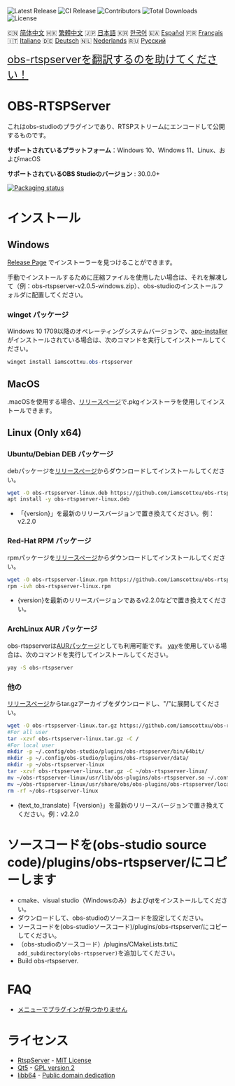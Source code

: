 ![Latest Release](https://img.shields.io/github/v/release/iamscottxu/obs-rtspserver.svg)
![CI Release](https://github.com/iamscottxu/obs-rtspserver/workflows/CI%20Release/badge.svg)
![Contributors](https://img.shields.io/github/contributors/iamscottxu/obs-rtspserver.svg)
![Total Downloads](https://img.shields.io/github/downloads/iamscottxu/obs-rtspserver/total.svg)
![License](https://img.shields.io/github/license/iamscottxu/obs-rtspserver.svg)


🇨🇳 [简体中文](//github.com/iamscottxu/obs-rtspserver/blob/master/README_zh-CN.md)
🇭🇰 [繁體中文](//github.com/iamscottxu/obs-rtspserver/blob/master/README_zh-TW.md)
🇯🇵 [日本語](//github.com/iamscottxu/obs-rtspserver/blob/master/README_ja-JP.md)
🇰🇷 [한국어](//github.com/iamscottxu/obs-rtspserver/blob/master/README_ko-KR.md)
🇪🇦 [Español](//github.com/iamscottxu/obs-rtspserver/blob/master/README_es-ES.md)
🇫🇷 [Français](//github.com/iamscottxu/obs-rtspserver/blob/master/README_fr-FR.md)
🇮🇹 [Italiano](//github.com/iamscottxu/obs-rtspserver/blob/master/README_it-IT.md)
🇩🇪 [Deutsch](//github.com/iamscottxu/obs-rtspserver/blob/master/README_de-DE.md)
🇳🇱 [Nederlands](//github.com/iamscottxu/obs-rtspserver/blob/master/README_nl-NL.md)
🇷🇺 [Русский](//github.com/iamscottxu/obs-rtspserver/blob/master/README_ru-RU.md)

<font size="5">[obs-rtspserverを翻訳するのを助けてください！](https://www.transifex.com/scott-xu/obs-rtspserver)</font>

# OBS-RTSPServer

これはobs-studioのプラグインであり、RTSPストリームにエンコードして公開するものです。

**サポートされているプラットフォーム**：Windows 10、Windows 11、Linux、およびmacOS

**サポートされているOBS Studioのバージョン** : 30.0.0+

[![Packaging status](https://repology.org/badge/vertical-allrepos/obs-rtspserver.svg)](https://repology.org/project/obs-rtspserver/versions)

# インストール
## Windows
[Release Page](https://github.com/iamscottxu/obs-rtspserver/releases) でインストーラーを見つけることができます。

手動でインストールするために圧縮ファイルを使用したい場合は、それを解凍して（例：obs-rtspserver-v2.0.5-windows.zip）、obs-studioのインストールフォルダに配置してください。

### winget パッケージ
Windows 10 1709以降のオペレーティングシステムバージョンで、[app-installer](https://www.microsoft.com/store/productId/9NBLGGH4NNS1)がインストールされている場合は、次のコマンドを実行してインストールしてください。

```powershell
winget install iamscottxu.obs-rtspserver
```

## MacOS
.macOSを使用する場合、[リリースページ](https://github.com/iamscottxu/obs-rtspserver/releases)で.pkgインストーラを使用してインストールできます。

## Linux (Only x64)
### Ubuntu/Debian DEB パッケージ
debパッケージを[リリースページ](https://github.com/iamscottxu/obs-rtspserver/releases)からダウンロードしてインストールしてください。

```bash
wget -O obs-rtspserver-linux.deb https://github.com/iamscottxu/obs-rtspserver/releases/download/{version}/obs-rtspserver-{version}-linux.deb
apt install -y obs-rtspserver-linux.deb
```
* 「{version}」を最新のリリースバージョンで置き換えてください。例：v2.2.0

### Red-Hat RPM パッケージ
rpmパッケージを[リリースページ](https://github.com/iamscottxu/obs-rtspserver/releases)からダウンロードしてインストールしてください。

```bash
wget -O obs-rtspserver-linux.rpm https://github.com/iamscottxu/obs-rtspserver/releases/download/{version}/obs-rtspserver-{version}-linux.rpm
rpm -ivh obs-rtspserver-linux.rpm
```
* {version}を最新のリリースバージョンであるv2.2.0などで置き換えてください。

### ArchLinux AUR パッケージ
obs-rtspserverは[AURパッケージ](https://aur.archlinux.org/packages/?O=0&K=obs-rtspserver)としても利用可能です。
[yay](https://github.com/Jguer/yay)を使用している場合は、次のコマンドを実行してインストールしてください。

```bash
yay -S obs-rtspserver
```

### 他の
[リリースページ](https://github.com/iamscottxu/obs-rtspserver/releases)からtar.gzアーカイブをダウンロードし、"/"に展開してください。

```bash
wget -O obs-rtspserver-linux.tar.gz https://github.com/iamscottxu/obs-rtspserver/releases/download/{version}/obs-rtspserver-{version}-linux.tar.gz
#For all user
tar -xzvf obs-rtspserver-linux.tar.gz -C /
#For local user
mkdir -p ~/.config/obs-studio/plugins/obs-rtspserver/bin/64bit/
mkdir -p ~/.config/obs-studio/plugins/obs-rtspserver/data/
mkdir -p ~/obs-rtspserver-linux
tar -xzvf obs-rtspserver-linux.tar.gz -C ~/obs-rtspserver-linux/
mv ~/obs-rtspserver-linux/usr/lib/obs-plugins/obs-rtspserver.so ~/.config/obs-studio/plugins/obs-rtspserver/bin/64bit/obs-rtspserver.so
mv ~/obs-rtspserver-linux/usr/share/obs/obs-plugins/obs-rtspserver/locale ~/.config/obs-studio/plugins/obs-rtspserver/data/locale
rm -rf ~/obs-rtspserver-linux
```
* {text_to_translate}「{version}」を最新のリリースバージョンで置き換えてください。例：v2.2.0


# ソースコードを(obs-studio source code)/plugins/obs-rtspserver/にコピーします
* cmake、visual studio（Windowsのみ）およびqtをインストールしてください。
* ダウンロードして、obs-studioのソースコードを設定してください。
* ソースコードを(obs-studioソースコード)/plugins/obs-rtspserver/にコピーしてください。
* （obs-studioのソースコード）/plugins/CMakeLists.txtに`add_subdirectory(obs-rtspserver)`を追加してください。
* Build obs-rtspserver.

# FAQ
* [メニューでプラグインが見つかりません](https://github.com/iamscottxu/obs-rtspserver/wiki/FAQ#cant-find-the-plugin-in-the-menu)

# ライセンス
* [RtspServer](https://github.com/PHZ76/RtspServer/) - [MIT License](https://github.com/PHZ76/RtspServer/blob/master/LICENSE)
* [Qt5](https://www.qt.io/) - [GPL version 2](https://doc.qt.io/qt-5/licensing.html)
* [libb64](https://sourceforge.net/projects/libb64/) - [Public domain dedication](https://sourceforge.net/p/libb64/git/ci/master/tree/LICENSE)
